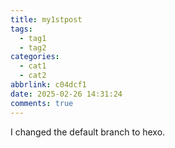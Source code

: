 ```yaml
---
title: my1stpost
tags:
  - tag1
  - tag2
categories:
  - cat1
  - cat2
abbrlink: c04dcf1
date: 2025-02-26 14:31:24
comments: true
---
```


I changed the default branch to hexo.